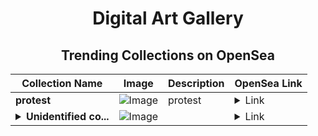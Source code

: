 <div align="center">

# Digital Art Gallery

## Trending Collections on OpenSea

| Collection Name                       | Image                                                                                     | Description                       | OpenSea Link                                                                                          |
|---------------------------------------|-------------------------------------------------------------------------------------------|-----------------------------------|--------------------------------------------------------------------------------------------------------|
| **protest** | ![Image](https://i.seadn.io/s/raw/files/35619b765cb0689e20449eae0d00190b.png?w=500&auto=format?w=200&auto=format) | protest | <details><summary>Link</summary>[protest](https://opensea.io/collection/protest-18)</details> |
| **<details><summary>Unidentified co...</summary>Unidentified contract 8ec18738-61ef-46fc-9686-532674619e18</details>** | ![Image](https://i.seadn.io/s/raw/files/a837708742ad8afcb35eb60ba787976d.jpg?w=500&auto=format?w=200&auto=format) |  | <details><summary>Link</summary>[Unidentified contract 8ec18738-61ef-46fc-9686-532674619e18](https://opensea.io/collection/unidentified-contract-8ec18738-61ef-46fc-9686-5326)</details> |

</div>